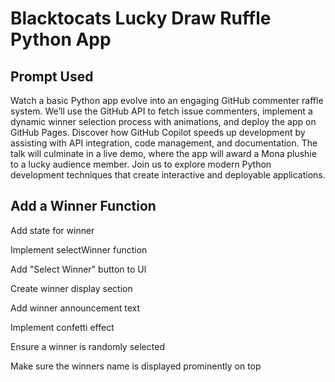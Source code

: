 # Blacktocats Lucky Draw Ruffle Python App

## Prompt Used 

Watch a basic Python app evolve into an engaging GitHub commenter raffle system. We’ll use the GitHub API to fetch issue commenters, implement a dynamic winner selection process with animations, and deploy the app on GitHub Pages. Discover how GitHub Copilot speeds up development by assisting with API integration, code management, and documentation. The talk will culminate in a live demo, where the app will award a Mona plushie to a lucky audience member. Join us to explore modern Python development techniques that create interactive and deployable applications.

##  Add a Winner Function 
Add state for winner

Implement selectWinner function

Add "Select Winner" button to Ul

Create winner display section

Add winner announcement text

Implement confetti effect

Ensure a winner is randomly selected

Make sure the winners name is displayed prominently on top
